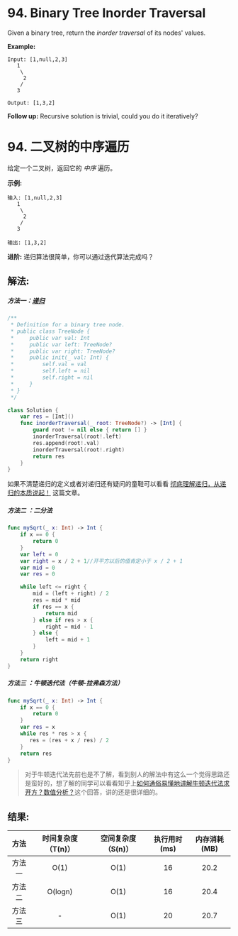 
# 94. Binary Tree Inorder Traversal

Given a binary tree, return the *inorder traversal* of its nodes' values.

**Example:**
```
Input: [1,null,2,3]
   1
    \
     2
    /
   3

Output: [1,3,2]
```
**Follow up:** Recursive solution is trivial, could you do it iteratively?

# 94. 二叉树的中序遍历

给定一个二叉树，返回它的 *中序* 遍历。

**示例:**
```
输入: [1,null,2,3]
   1
    \
     2
    /
   3

输出: [1,3,2]
```
**进阶:** 递归算法很简单，你可以通过迭代算法完成吗？

## 解法:
##### 方法一：[递归](https://zh.wikipedia.org/wiki/%E9%80%92%E5%BD%92)
```swift
/**
 * Definition for a binary tree node.
 * public class TreeNode {
 *     public var val: Int
 *     public var left: TreeNode?
 *     public var right: TreeNode?
 *     public init(_ val: Int) {
 *         self.val = val
 *         self.left = nil
 *         self.right = nil
 *     }
 * }
 */

class Solution {
    var res = [Int]()
    func inorderTraversal(_ root: TreeNode?) -> [Int] {
        guard root != nil else { return [] }
        inorderTraversal(root!.left)
        res.append(root!.val)
        inorderTraversal(root!.right)
        return res
    }
}
```
如果不清楚递归的定义或者对递归还有疑问的童鞋可以看看 [彻底理解递归，从递归的本质说起！](https://blog.csdn.net/allenchenhh133/article/details/80291252) 这篇文章。
##### 方法二 ：二分法
```swift
func mySqrt(_ x: Int) -> Int {
    if x == 0 {
        return 0
    }
    var left = 0
    var right = x / 2 + 1//开平方以后的值肯定小于 x / 2 + 1
    var mid = 0
    var res = 0

    while left <= right {
        mid = (left + right) / 2
        res = mid * mid
        if res == x {
            return mid
        } else if res > x {
            right = mid - 1
        } else {
            left = mid + 1
        }
    }
    return right
}
```
##### 方法三 ：牛顿迭代法（牛顿-拉弗森方法）
```swift
func mySqrt(_ x: Int) -> Int {
    if x == 0 {
        return 0
    }
    var res = x
    while res * res > x {
       res = (res + x / res) / 2
    }
    return res
}
```
> 对于牛顿迭代法先前也是不了解，看到别人的解法中有这么一个觉得思路还是蛮好的，想了解的同学可以看看知乎上[如何通俗易懂地讲解牛顿迭代法求开方？数值分析？](https://www.zhihu.com/question/20690553/answer/146104283)这个回答，讲的还是很详细的。

## 结果:
| 方法 | 时间复杂度（T(n)） | 空间复杂度（S(n)） | 执行用时(ms) | 内存消耗(MB) |
|:-------:|:-------:|:-------:|:-------:|:-------:|
| 方法一 |   O(1)  | O(1) |  16  | 20.2 |
| 方法二 | O(logn) | O(1) |  16  | 20.4 |
| 方法三 |    -    | O(1) |  20  | 20.7 |
